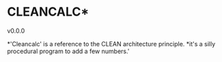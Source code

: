 # CLEANCALC*
v0.0.0

*'Cleancalc' is a reference to the CLEAN architecture principle. 
*it's a silly procedural program to add a few numbers.'
